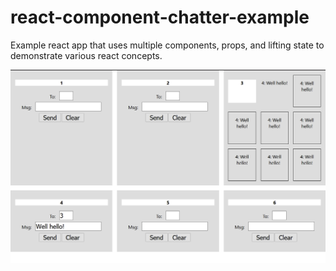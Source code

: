 # react-component-chatter-example
Example react app that uses multiple components, props, and lifting state to demonstrate various react concepts.

![Example Screen](./2020-03-17_225837.png)

